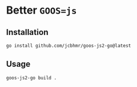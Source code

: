# Better `GOOS=js`

## Installation

```sh
go install github.com/jcbhmr/goos-js2-go@latest
```

## Usage

```sh
goos-js2-go build .
```
